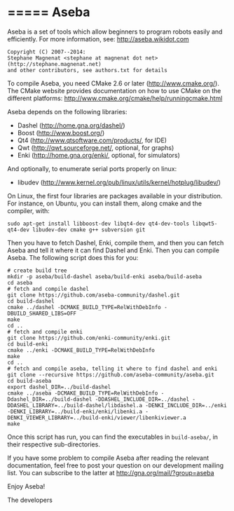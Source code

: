=====
Aseba
=====

Aseba is a set of tools which allow beginners to program robots easily and efficiently.
For more information, see: http://aseba.wikidot.com

	Copyright (C) 2007--2014:
	Stephane Magnenat <stephane at magnenat dot net>
	(http://stephane.magnenat.net)
	and other contributors, see authors.txt for details


To compile Aseba, you need CMake 2.6 or later (http://www.cmake.org/).
The CMake website provides documentation on how to use CMake on the different
platforms: http://www.cmake.org/cmake/help/runningcmake.html

Aseba depends on the following libraries:
- Dashel (http://home.gna.org/dashel/)
- Boost (http://www.boost.org/)
- Qt4 (http://www.qtsoftware.com/products/, for IDE)
- Qwt (http://qwt.sourceforge.net/, optional, for graphs)
- Enki (http://home.gna.org/enki/, optional, for simulators)

And optionally, to enumerate serial ports properly on linux:
- libudev (http://www.kernel.org/pub/linux/utils/kernel/hotplug/libudev/)

On Linux, the first four libraries are packages available in your distribution. For instance, on Ubuntu, you can install them, along cmake and the compiler, with:

	sudo apt-get install libboost-dev libqt4-dev qt4-dev-tools libqwt5-qt4-dev libudev-dev cmake g++ subversion git

Then you have to fetch Dashel, Enki, compile them, and then you can fetch Aseba and tell it where it can find Dashel and Enki. Then you can compile Aseba. The following script does this for you:

	# create build tree
	mkdir -p aseba/build-dashel aseba/build-enki aseba/build-aseba
	cd aseba
	# fetch and compile dashel
	git clone https://github.com/aseba-community/dashel.git
	cd build-dashel
	cmake ../dashel -DCMAKE_BUILD_TYPE=RelWithDebInfo -DBUILD_SHARED_LIBS=OFF
	make
	cd ..
	# fetch and compile enki
	git clone https://github.com/enki-community/enki.git
	cd build-enki
	cmake ../enki -DCMAKE_BUILD_TYPE=RelWithDebInfo
	make
	cd ..
	# fetch and compile aseba, telling it where to find dashel and enki
	git clone --recursive https://github.com/aseba-community/aseba.git
	cd build-aseba
	export dashel_DIR=../build-dashel
	cmake ../aseba -DCMAKE_BUILD_TYPE=RelWithDebInfo -Ddashel_DIR=../build-dashel -DDASHEL_INCLUDE_DIR=../dashel -DDASHEL_LIBRARY=../build-dashel/libdashel.a -DENKI_INCLUDE_DIR=../enki -DENKI_LIBRARY=../build-enki/enki/libenki.a -DENKI_VIEWER_LIBRARY=../build-enki/viewer/libenkiviewer.a
	make

Once this script has run, you can find the executables in `build-aseba/`, in their respective sub-directories. 

If you have some problem to compile Aseba after reading the relevant
documentation, feel free to post your question on our development mailing
list. You can subscribe to the latter at http://gna.org/mail/?group=aseba

Enjoy Aseba!

The developers
